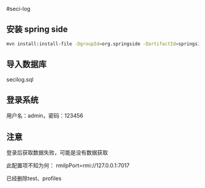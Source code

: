 #seci-log
## 安装 spring side 
```bash
mvn install:install-file -DgroupId=org.springside -DartifactId=springside-core -Dversion=4.2.2.GA -Dfile=./springside-core-4.2.2.GA.jar -Dpackaging=jar -DgeneratePom=true

```
## 导入数据库
secilog.sql

## 登录系统
用户名：admin，密码：123456

## 注意
登录后获取数据失败，可能是没有数据获取

此配置项不知为何：
rmiIpPort=rmi://127.0.0.1:7017  

已经删除test、profiles